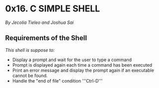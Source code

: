
# 0x16. C **SIMPLE SHELL**

*By Jecolia Tieleo and Joshua Sai*

## **Requirements of the Shell**

*This shell is suppose to:*

* Display a prompt and wait for the user to type a command
* Prompt is displayed again each time a command has been executed
* Print an error message and display the prompt again if an executable cannot be found.
* Handle the "end of file" condition '''Ctrl-D'''
